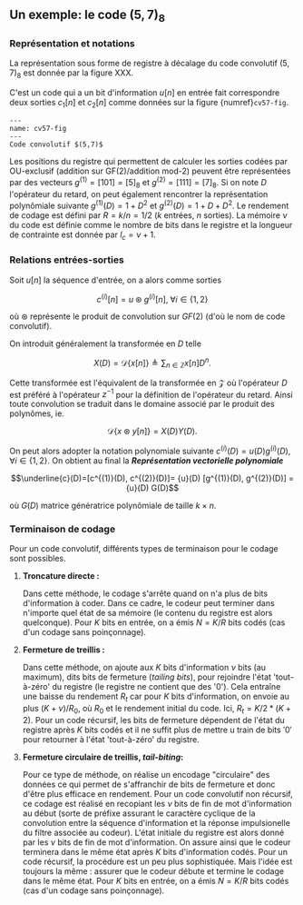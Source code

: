## Un exemple: le code $(5,7)_8$

### Représentation et notations

La représentation sous forme de registre à décalage du code convolutif
$(5,7)_8$ est donnée par la figure XXX.

C'est un code qui a un bit d'information $u[n]$ en entrée fait correspondre deux sorties $c_1[n]$ et $c_2[n]$ comme données sur la
figure {numref}`cv57-fig`.

```{figure} cv57.png
---
name: cv57-fig
---
Code convolutif $(5,7)$
```


Les positions du registre qui permettent de calculer les sorties codées par $\mathrm{OU}$-exclusif (addition sur GF(2)/addition mod-$2$) peuvent
être représentées par des vecteurs $g^{(1)}=[1 0 1]= [5]_8$ et $g^{(2)}=[ 1 1 1]=[7]_8$. Si on note $D$ l'opérateur du retard, on peut
également rencontrer la représentation polynômiale suivante $g^{(1)}(D)=1 + D^2$ et $g^{(2)}(D)=1 + D + D^2$. Le rendement de codage
est défini par $R=k/n=1/2$ ($k$ entrées, $n$ sorties). La mémoire $\nu$ du code est définie comme le nombre de bits dans le registre et la
longueur de contrainte est donnée par $l_c=\nu+1$.

### Relations entrées-sorties

Soit $u[n]$ la séquence d'entrée, on a alors comme sorties 

$$c^{(i)}[n]=u \circledast g^{(i)}[n], \; \forall i \in \{1,2\}$$  

où $\circledast$ représente le produit de convolution sur $GF(2)$ (d'où le nom de code convolutif).

On introduit généralement la transformée en $D$ telle

$$ X(D) = \mathcal{D}\{x[n]\} \triangleq \sum_{n\in \mathbb{Z}}{x[n]D^n}.$$

Cette transformée est l'équivalent de la transformée en $\mathcal{Z}$ où l'opérateur $D$ est préféré à l'opérateur $z^{-1}$ pour la définition de
l'opérateur du retard. Ainsi toute convolution se traduit dans le domaine associé par le produit des polynômes, ie.

$$\mathcal{D}\{x \circledast y[n]\}=X(D)Y(D).$$ 

On peut alors adopter la notation polynomiale suivante $c^{(i)}(D)=u(D) g^{(i)}(D), \; \forall i \in \{1,2\}$. On obtient au final la ***Représentation vectorielle polynomiale***

$$\underline{c}(D)=[c^{(1)}(D), c^{(2)}(D)]= {u}(D) [g^{(1)}(D), g^{(2)}(D)] = {u}(D) G(D)$$

où $G(D)$ matrice génératrice polynômiale de taille $k \times n$.

### Terminaison de codage

Pour un code convolutif, différents types de terminaison pour le codage
sont possibles.

1.  **Troncature directe :**

    Dans cette méthode, le codage s'arrête quand on n'a plus de bits d'information à coder. Dans ce cadre, le codeur peut terminer dans
    n'importe quel état de sa mémoire (le contenu du registre est alors     quelconque). Pour $K$ bits en entrée, on a émis $N=K/R$ bits codés
    (cas d'un codage sans poinçonnage).

2.  **Fermeture de treillis :**    

    Dans cette méthode, on ajoute aux $K$ bits d'information $\nu$ bits (au maximum), dits bits de fermeture (*tailing bits*), pour     rejoindre l'état 'tout-à-zéro' du registre (le registre ne contient que des '0'). Cela entraîne une baisse du rendement $R_t$ car pour $K$ bits d'information, on envoie au plus $(K+\nu)/R_0$, où $R_0$ et le rendement initial du code. Ici, $R_t=K/2*(K+2)$. Pour un code récursif, les bits de fermeture dépendent de l'état du registre après $K$ bits codés et il ne suffit plus de mettre u train de bits $'0'$ pour retourner à l'état 'tout-à-zéro' du registre.

3.  **Fermeture circulaire de treillis, *tail-biting*:**

    Pour ce type de méthode, on réalise un encodage "circulaire" des données ce qui permet de s'affranchir de bits de fermeture et donc d'être plus efficace en rendement. Pour un code convolutif non récursif, ce codage est réalisé en recopiant les $\nu$ bits de fin de mot d'information au début (sorte de préfixe assurant le caractère cyclique de la convolution entre la séquence d'information et la réponse impulsionelle du filtre associée au codeur). L'état initiale du registre est alors donné par les $\nu$ bits de fin de mot d'information. On assure ainsi que le codeur terminera dans le même état après $K$ bits d'information codés. Pour un code récursif, la procédure est un peu plus sophistiquée. Mais l'idée est toujours la même : assurer que le codeur débute et termine le codage dans le même état. Pour $K$ bits en entrée, on a émis $N=K/R$ bits codés (cas d'un codage sans poinçonnage).